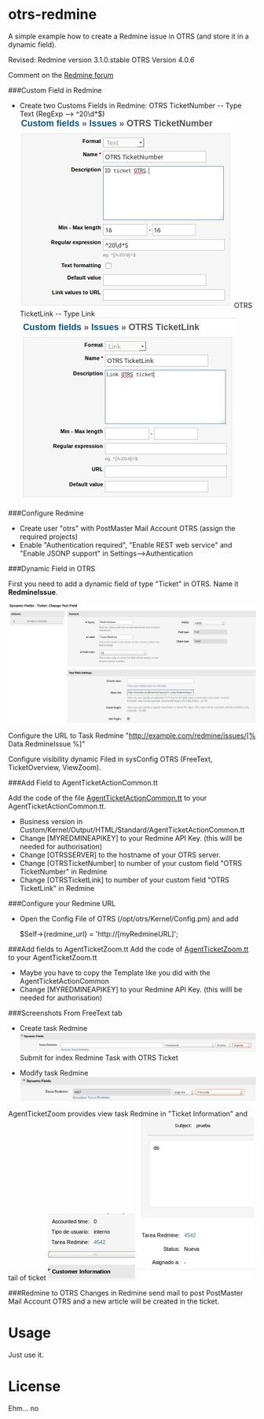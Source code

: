 # otrs-redmine
A simple example how to create a Redmine issue in OTRS (and store it in a dynamic field).

Revised:
Redmine version 3.1.0.stable
OTRS  Version 4.0.6

Comment on the [Redmine forum](http://www.redmine.org/boards/2/topics/24573?r=28558)

###Custom Field in Redmine
* Create two Customs Fields in Redmine: 
     OTRS TicketNumber -- Type Text (RegExp --> ^20\d*$) 
![Add OTRS TicketNumber custom fileds in Redmine](images/OTRS-TicketNumber.png)
     OTRS TicketLink -- Type Link 
![Add OTRS TicketLink custom fileds in Redmine](images/OTRS-TicketLink.png)

###Configure Redmine
* Create user "otrs" with PostMaster Mail Account OTRS (assign the required projects)
* Enable "Authentication required", "Enable REST web service" and "Enable JSONP support" in Settings-->Authentication


###Dynamic Field in OTRS

First you need to add a dynamic field of type "Ticket" in OTRS.
Name it **RedmineIssue**.

![Add DynamicField for RedmineIssue](images/DynamicField-RedmineIssue.png)


Configure the URL to Task Redmine "http://example.com/redmine/issues/[% Data.RedmineIssue %]"

Configure visibility dynamic Filed in sysConfig OTRS (FreeText, TicketOverview, ViewZoom). 

###Add Field to AgentTicketActionCommon.tt

Add the code of the file [AgentTicketActionCommon.tt](Kernel/Output/HTML/Standard/AgentTicketActionCommon.tt) to your AgentTicketActionCommon.tt.

* Business version in Custom/Kernel/Output/HTML/Standard/AgentTicketActionCommon.tt
* Change [MYREDMINEAPIKEY] to your Redmine API Key. (this willl be needed for authorisation)
* Change [OTRSSERVER] to the hostname of your OTRS server.
* Change [OTRSTicketNumber] to number of your custom field "OTRS TicketNumber" in Redmine
* Change [OTRSTicketLink] to number of your custom field "OTRS TicketLink" in Redmine

###Configure your Redmine URL
* Open the Config File of OTRS (/opt/otrs/Kernel/Config.pm) and add 

    $Self->{redmine_url} = 'http://[myRedmineURL]';

###Add fields to AgentTicketZoom.tt
Add the code of [AgentTicketZoom.tt](Kernel/Output/HTML/Standard/AgentTicketZoom.tt) to your AgentTicketZoom.tt

* Maybe you have to copy the Template like you did with the AgentTicketActionCommon
* Change [MYREDMINEAPIKEY] to your Redmine API Key. (this willl be needed for authorisation)

###Screenshots
From FreeText tab
* Create task Redmine 
![Create Task Redmine](images/Add-taskRedmine.png)
   Submit for index Redmine Task with OTRS Ticket

* Modify task Redmine
![Modify Task Redmine](images/Modify-taskRedmine.png)

AgentTicketZoom provides view task Redmine in "Ticket Information" and tail of ticket 
![View Task Redmine Ticket Information](images/view-taskredmine-info.png)
![View Task Redmine tail ticket](images/view-taskredmine-tail.png)

###Redmine to OTRS
Changes in Redmine send mail to post PostMaster Mail Account OTRS and a new article will be created in the ticket.


Usage
=======
Just use it.

License
=======
Ehm... no

